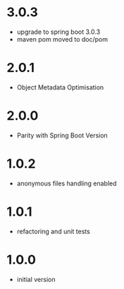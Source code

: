 # 3.0.3
- upgrade to spring boot 3.0.3
- maven pom moved to doc/pom

# 2.0.1
- Object Metadata Optimisation

# 2.0.0
- Parity with Spring Boot Version

# 1.0.2
- anonymous files handling enabled

# 1.0.1
- refactoring and unit tests

# 1.0.0
- initial version

